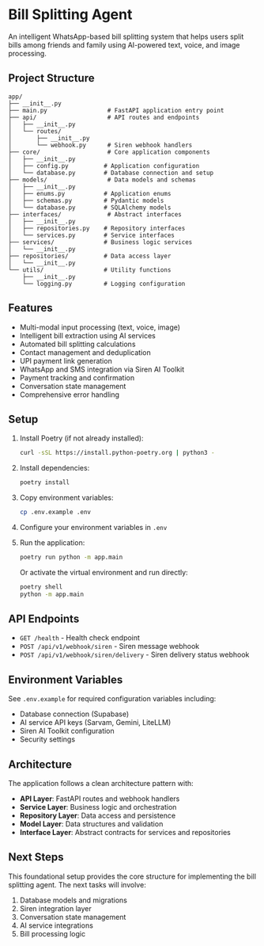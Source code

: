 # Bill Splitting Agent

An intelligent WhatsApp-based bill splitting system that helps users split bills among friends and family using AI-powered text, voice, and image processing.

## Project Structure

```
app/
├── __init__.py
├── main.py                 # FastAPI application entry point
├── api/                    # API routes and endpoints
│   ├── __init__.py
│   └── routes/
│       ├── __init__.py
│       └── webhook.py      # Siren webhook handlers
├── core/                   # Core application components
│   ├── __init__.py
│   ├── config.py          # Application configuration
│   └── database.py        # Database connection and setup
├── models/                 # Data models and schemas
│   ├── __init__.py
│   ├── enums.py           # Application enums
│   ├── schemas.py         # Pydantic models
│   └── database.py        # SQLAlchemy models
├── interfaces/             # Abstract interfaces
│   ├── __init__.py
│   ├── repositories.py    # Repository interfaces
│   └── services.py        # Service interfaces
├── services/              # Business logic services
│   └── __init__.py
├── repositories/          # Data access layer
│   └── __init__.py
└── utils/                 # Utility functions
    ├── __init__.py
    └── logging.py         # Logging configuration
```

## Features

- Multi-modal input processing (text, voice, image)
- Intelligent bill extraction using AI services
- Automated bill splitting calculations
- Contact management and deduplication
- UPI payment link generation
- WhatsApp and SMS integration via Siren AI Toolkit
- Payment tracking and confirmation
- Conversation state management
- Comprehensive error handling

## Setup

1. Install Poetry (if not already installed):
   ```bash
   curl -sSL https://install.python-poetry.org | python3 -
   ```

2. Install dependencies:
   ```bash
   poetry install
   ```

3. Copy environment variables:
   ```bash
   cp .env.example .env
   ```

4. Configure your environment variables in `.env`

5. Run the application:
   ```bash
   poetry run python -m app.main
   ```
   
   Or activate the virtual environment and run directly:
   ```bash
   poetry shell
   python -m app.main
   ```

## API Endpoints

- `GET /health` - Health check endpoint
- `POST /api/v1/webhook/siren` - Siren message webhook
- `POST /api/v1/webhook/siren/delivery` - Siren delivery status webhook

## Environment Variables

See `.env.example` for required configuration variables including:
- Database connection (Supabase)
- AI service API keys (Sarvam, Gemini, LiteLLM)
- Siren AI Toolkit configuration
- Security settings

## Architecture

The application follows a clean architecture pattern with:
- **API Layer**: FastAPI routes and webhook handlers
- **Service Layer**: Business logic and orchestration
- **Repository Layer**: Data access and persistence
- **Model Layer**: Data structures and validation
- **Interface Layer**: Abstract contracts for services and repositories

## Next Steps

This foundational setup provides the core structure for implementing the bill splitting agent. The next tasks will involve:
1. Database models and migrations
2. Siren integration layer
3. Conversation state management
4. AI service integrations
5. Bill processing logic